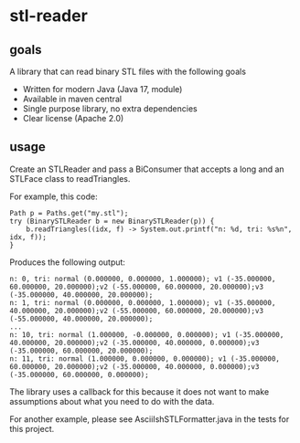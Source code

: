 # stl-reader

## goals

A library that can read binary STL files with the following goals

* Written for modern Java (Java 17, module)
* Available in maven central 
* Single purpose library, no extra dependencies
* Clear license (Apache 2.0)

## usage

Create an STLReader and pass a BiConsumer that accepts a long and an STLFace class to readTriangles.

For example, this code:
```
Path p = Paths.get("my.stl");
try (BinarySTLReader b = new BinarySTLReader(p)) {
    b.readTriangles((idx, f) -> System.out.printf("n: %d, tri: %s%n", idx, f));
}
```
Produces the following output:
```
n: 0, tri: normal (0.000000, 0.000000, 1.000000); v1 (-35.000000, 60.000000, 20.000000);v2 (-55.000000, 60.000000, 20.000000);v3 (-35.000000, 40.000000, 20.000000);
n: 1, tri: normal (0.000000, 0.000000, 1.000000); v1 (-35.000000, 40.000000, 20.000000);v2 (-55.000000, 60.000000, 20.000000);v3 (-55.000000, 40.000000, 20.000000);
...
n: 10, tri: normal (1.000000, -0.000000, 0.000000); v1 (-35.000000, 40.000000, 20.000000);v2 (-35.000000, 40.000000, 0.000000);v3 (-35.000000, 60.000000, 20.000000);
n: 11, tri: normal (1.000000, 0.000000, 0.000000); v1 (-35.000000, 60.000000, 20.000000);v2 (-35.000000, 40.000000, 0.000000);v3 (-35.000000, 60.000000, 0.000000);
```

The library uses a callback for this because it does not want to make assumptions about what you need to do with the data.

For another example, please see AsciiIshSTLFormatter.java in the tests for this project.
